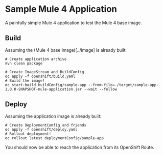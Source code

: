Sample Mule 4 Application
===

A painfully simple Mule 4 application to test the Mule 4 base image.

Build
---

Assuming the (Mule 4 base image)[../image] is already built:

```shell
# Create application archive
mvn clean package

# Create ImageStream and BuildConfig
oc apply -f openshift/build.yaml
# Build the image!
oc start-build buildConfig/sample-app --from-file=./target/sample-app-1.0.0-SNAPSHOT-mule-application.jar --wait --follow
```

Deploy
---

Assuming the application image is already built:

```shell
# Create DeploymentConfig and friends
oc apply -f openshift/deploy.yaml
# Rollout deployment!
oc rollout latest deploymentConfig/sample-app
```

You should now be able to reach the application from its OpenShift Route.